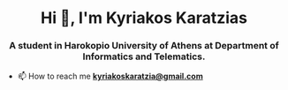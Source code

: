 <h1 align="center">Hi 👋, I'm Kyriakos Karatzias</h1>
<h3 align="center">A student in Harokopio University of Athens at Department of Informatics and Telematics.</h3>

- 📫 How to reach me **kyriakoskaratzia@gmail.com**
